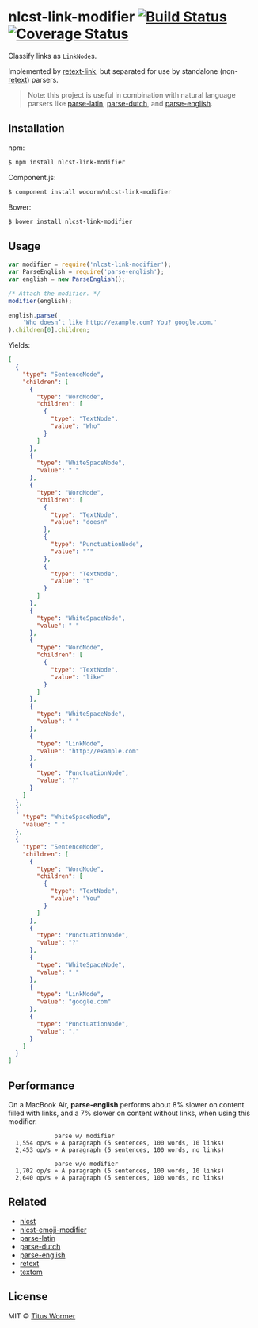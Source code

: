 # nlcst-link-modifier [![Build Status](https://img.shields.io/travis/wooorm/nlcst-link-modifier.svg?style=flat)](https://travis-ci.org/wooorm/nlcst-link-modifier) [![Coverage Status](https://img.shields.io/coveralls/wooorm/nlcst-link-modifier.svg?style=flat)](https://coveralls.io/r/wooorm/nlcst-link-modifier?branch=master)

Classify links as `LinkNode`s.

Implemented by [retext-link](https://github.com/wooorm/retext-link), but separated for use by standalone (non-[retext](https://github.com/wooorm/retext)) parsers.

> Note: this project is useful in combination with natural language parsers like [parse-latin](https://github.com/wooorm/parse-latin), [parse-dutch](https://github.com/wooorm/parse-dutch), and [parse-english](https://github.com/wooorm/parse-english).

## Installation

npm:
```sh
$ npm install nlcst-link-modifier
```

Component.js:
```sh
$ component install wooorm/nlcst-link-modifier
```

Bower:
```sh
$ bower install nlcst-link-modifier
```

## Usage

```js
var modifier = require('nlcst-link-modifier');
var ParseEnglish = require('parse-english');
var english = new ParseEnglish();

/* Attach the modifier. */
modifier(english);

english.parse(
    'Who doesn’t like http://example.com? You? google.com.'
).children[0].children;
```

Yields:

```json
[
  {
    "type": "SentenceNode",
    "children": [
      {
        "type": "WordNode",
        "children": [
          {
            "type": "TextNode",
            "value": "Who"
          }
        ]
      },
      {
        "type": "WhiteSpaceNode",
        "value": " "
      },
      {
        "type": "WordNode",
        "children": [
          {
            "type": "TextNode",
            "value": "doesn"
          },
          {
            "type": "PunctuationNode",
            "value": "’"
          },
          {
            "type": "TextNode",
            "value": "t"
          }
        ]
      },
      {
        "type": "WhiteSpaceNode",
        "value": " "
      },
      {
        "type": "WordNode",
        "children": [
          {
            "type": "TextNode",
            "value": "like"
          }
        ]
      },
      {
        "type": "WhiteSpaceNode",
        "value": " "
      },
      {
        "type": "LinkNode",
        "value": "http://example.com"
      },
      {
        "type": "PunctuationNode",
        "value": "?"
      }
    ]
  },
  {
    "type": "WhiteSpaceNode",
    "value": " "
  },
  {
    "type": "SentenceNode",
    "children": [
      {
        "type": "WordNode",
        "children": [
          {
            "type": "TextNode",
            "value": "You"
          }
        ]
      },
      {
        "type": "PunctuationNode",
        "value": "?"
      },
      {
        "type": "WhiteSpaceNode",
        "value": " "
      },
      {
        "type": "LinkNode",
        "value": "google.com"
      },
      {
        "type": "PunctuationNode",
        "value": "."
      }
    ]
  }
]
```

## Performance

On a MacBook Air, **parse-english** performs about 8% slower on content filled with links, and a 7% slower on content without links, when using this modifier.

```
             parse w/ modifier
  1,554 op/s » A paragraph (5 sentences, 100 words, 10 links)
  2,453 op/s » A paragraph (5 sentences, 100 words, no links)

             parse w/o modifier
  1,702 op/s » A paragraph (5 sentences, 100 words, 10 links)
  2,640 op/s » A paragraph (5 sentences, 100 words, no links)
```

## Related

- [nlcst](https://github.com/wooorm/nlcst)
- [nlcst-emoji-modifier](https://github.com/wooorm/nlcst-emoji-modifier)
- [parse-latin](https://github.com/wooorm/parse-latin)
- [parse-dutch](https://github.com/wooorm/parse-dutch)
- [parse-english](https://github.com/wooorm/parse-english)
- [retext](https://github.com/wooorm/retext)
- [textom](https://github.com/wooorm/textom)

## License

MIT © [Titus Wormer](http://wooorm.com)
